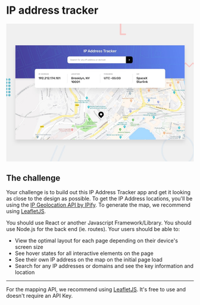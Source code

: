 # IP address tracker

![Design preview for the IP address tracker coding challenge](./design/desktop-preview.jpg)

## The challenge

Your challenge is to build out this IP Address Tracker app and get it looking as close to the design as possible. To get the IP Address locations, you'll be using the [IP Geolocation API by IPify](https://geo.ipify.org/). To generate the map, we recommend using [LeafletJS](https://leafletjs.com/).

You should use React or another Javascript Framework/Library.
You should use Node.js for the back end (ie. routes).
Your users should be able to:

- View the optimal layout for each page depending on their device's screen size
- See hover states for all interactive elements on the page
- See their own IP address on the map on the initial page load
- Search for any IP addresses or domains and see the key information and location

---

For the mapping API, we recommend using [LeafletJS](https://leafletjs.com/). It's free to use and doesn't require an API Key.
